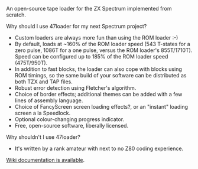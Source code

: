 An open-source tape loader for the ZX Spectrum implemented from scratch.

Why should I use 47loader for my next Spectrum project?

* Custom loaders are always more fun than using the ROM loader :-)
* By default, loads at ~160% of the ROM loader speed (543 T-states for a zero pulse, 1086T for a one pulse, versus the ROM loader's 855T/1710T). Speed can be configured up to 185% of the ROM loader speed (475T/950T).
* In addition to fast blocks, the loader can also cope with blocks using ROM timings, so the same build of your software can be distributed as both TZX and TAP files.
* Robust error detection using Fletcher's algorithm.
* Choice of border effects; additional themes can be added with a few lines of assembly language.
* Choice of FancyScreen screen loading effects?, or an "instant" loading screen a la Speedlock.
* Optional colour-changing progress indicator.
* Free, open-source software, liberally licensed. 

Why shouldn't I use 47loader?

* It's written by a rank amateur with next to no Z80 coding experience. 

[Wiki documentation is available](https://github.com/stephenw32768/47loader/blob/wiki/ProjectHome.md).
